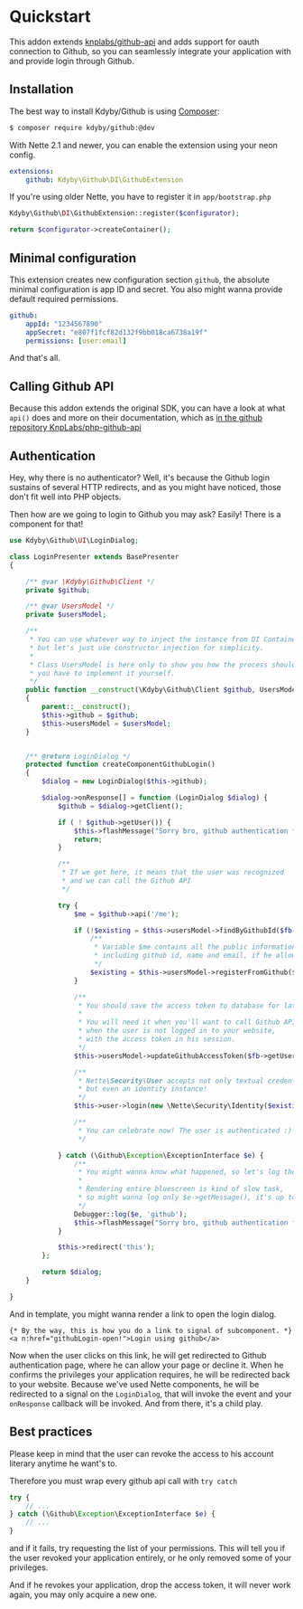 Quickstart
==========

This addon extends [knplabs/github-api](https://packagist.org/packages/knplabs/github-api) and adds support for oauth connection to Github,
so you can seamlessly integrate your application with and provide login through Github.



Installation
-----------

The best way to install Kdyby/Github is using  [Composer](http://getcomposer.org/):

```sh
$ composer require kdyby/github:@dev
```

With Nette 2.1 and newer, you can enable the extension using your neon config.

```yml
extensions:
	github: Kdyby\Github\DI\GithubExtension
```

If you're using older Nette, you have to register it in `app/bootstrap.php`

```php
Kdyby\Github\DI\GithubExtension::register($configurator);

return $configurator->createContainer();
```



Minimal configuration
---------------------

This extension creates new configuration section `github`, the absolute minimal configuration is app ID and secret.
You also might wanna provide default required permissions.

```yml
github:
	appId: "1234567890"
	appSecret: "e807f1fcf82d132f9bb018ca6738a19f"
	permissions: [user:email]
```

And that's all.



Calling Github API
--------------------

Because this addon extends the original SDK, you can have a look at what `api()` does and more on their documentation,
which as [in the github repository KnpLabs/php-github-api](https://github.com/KnpLabs/php-github-api/blob/master/doc/index.md)



Authentication
--------------

Hey, why there is no authenticator? Well, it's because the Github login sustains of several HTTP redirects,
and as you might have noticed, those don't fit well into PHP objects.

Then how are we going to login to Github you may ask? Easily! There is a component for that!

```php
use Kdyby\Github\UI\LoginDialog;

class LoginPresenter extends BasePresenter
{

	/** @var \Kdyby\Github\Client */
	private $github;

	/** @var UsersModel */
	private $usersModel;

	/**
	 * You can use whatever way to inject the instance from DI Container,
	 * but let's just use constructor injection for simplicity.
	 *
	 * Class UsersModel is here only to show you how the process should work,
	 * you have to implement it yourself.
	 */
	public function __construct(\Kdyby\Github\Client $github, UsersModel $usersModel)
	{
		parent::__construct();
		$this->github = $github;
		$this->usersModel = $usersModel;
	}


	/** @return LoginDialog */
	protected function createComponentGithubLogin()
	{
		$dialog = new LoginDialog($this->github);

		$dialog->onResponse[] = function (LoginDialog $dialog) {
			$github = $dialog->getClient();

			if ( ! $github->getUser()) {
				$this->flashMessage("Sorry bro, github authentication failed.");
				return;
			}

			/**
			 * If we get here, it means that the user was recognized
			 * and we can call the Github API
			 */

			try {
				$me = $github->api('/me');

				if (!$existing = $this->usersModel->findByGithubId($fb->getUser())) {
					/**
					 * Variable $me contains all the public information about the user
					 * including github id, name and email, if he allowed you to see it.
					 */
					$existing = $this->usersModel->registerFromGithub($fb->getProfile());
				}

				/**
				 * You should save the access token to database for later usage.
				 *
				 * You will need it when you'll want to call Github API,
				 * when the user is not logged in to your website,
				 * with the access token in his session.
				 */
				$this->usersModel->updateGithubAccessToken($fb->getUser(), $fb->getAccessToken());

				/**
				 * Nette\Security\User accepts not only textual credentials,
				 * but even an identity instance!
				 */
				$this->user->login(new \Nette\Security\Identity($existing->id, $existing->roles, $existing));

				/**
				 * You can celebrate now! The user is authenticated :)
				 */

			} catch (\Github\Exception\ExceptionInterface $e) {
				/**
				 * You might wanna know what happened, so let's log the exception.
				 *
				 * Rendering entire bluescreen is kind of slow task,
				 * so might wanna log only $e->getMessage(), it's up to you
				 */
				Debugger::log($e, 'github');
				$this->flashMessage("Sorry bro, github authentication failed hard.");
			}

			$this->redirect('this');
		};

		return $dialog;
	}

}
```

And in template, you might wanna render a link to open the login dialog.

```smarty
{* By the way, this is how you do a link to signal of subcomponent. *}
<a n:href="githubLogin-open!">Login using github</a>
```

Now when the user clicks on this link, he will get redirected to Github authentication page,
where he can allow your page or decline it. When he confirms the privileges your application requires,
he will be redirected back to your website. Because we've used Nette components,
he will be redirected to a signal on the `LoginDialog`, that will invoke the event
and your `onResponse` callback will be invoked. And from there, it's a child play.



Best practices
--------------

Please keep in mind that the user can revoke the access to his account literary anytime he want's to.

Therefore you must wrap every github api call with `try catch`

```php
try {
	// ...
} catch (\Github\Exception\ExceptionInterface $e) {
	// ...
}
```

and if it fails, try requesting the list of your permissions.
This will tell you if the user revoked your application entirely, or he only removed some of your privileges.

And if he revokes your application, drop the access token, it will never work again, you may only acquire a new one.
